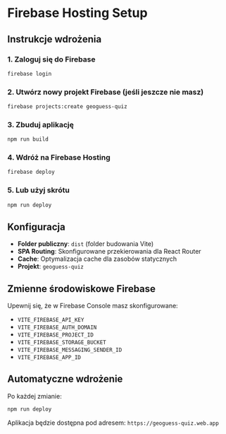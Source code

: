# Firebase Hosting Setup

## Instrukcje wdrożenia

### 1. Zaloguj się do Firebase

```bash
firebase login
```

### 2. Utwórz nowy projekt Firebase (jeśli jeszcze nie masz)

```bash
firebase projects:create geoguess-quiz
```

### 3. Zbuduj aplikację

```bash
npm run build
```

### 4. Wdróż na Firebase Hosting

```bash
firebase deploy
```

### 5. Lub użyj skrótu

```bash
npm run deploy
```

## Konfiguracja

-   **Folder publiczny**: `dist` (folder budowania Vite)
-   **SPA Routing**: Skonfigurowane przekierowania dla React Router
-   **Cache**: Optymalizacja cache dla zasobów statycznych
-   **Projekt**: `geoguess-quiz`

## Zmienne środowiskowe Firebase

Upewnij się, że w Firebase Console masz skonfigurowane:

-   `VITE_FIREBASE_API_KEY`
-   `VITE_FIREBASE_AUTH_DOMAIN`
-   `VITE_FIREBASE_PROJECT_ID`
-   `VITE_FIREBASE_STORAGE_BUCKET`
-   `VITE_FIREBASE_MESSAGING_SENDER_ID`
-   `VITE_FIREBASE_APP_ID`

## Automatyczne wdrożenie

Po każdej zmianie:

```bash
npm run deploy
```

Aplikacja będzie dostępna pod adresem: `https://geoguess-quiz.web.app`
